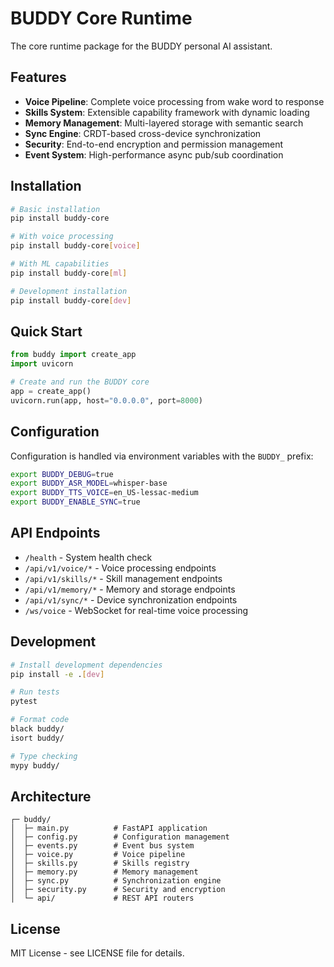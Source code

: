 # BUDDY Core Runtime

The core runtime package for the BUDDY personal AI assistant.

## Features

- **Voice Pipeline**: Complete voice processing from wake word to response
- **Skills System**: Extensible capability framework with dynamic loading
- **Memory Management**: Multi-layered storage with semantic search
- **Sync Engine**: CRDT-based cross-device synchronization
- **Security**: End-to-end encryption and permission management
- **Event System**: High-performance async pub/sub coordination

## Installation

```bash
# Basic installation
pip install buddy-core

# With voice processing
pip install buddy-core[voice]

# With ML capabilities
pip install buddy-core[ml]

# Development installation
pip install buddy-core[dev]
```

## Quick Start

```python
from buddy import create_app
import uvicorn

# Create and run the BUDDY core
app = create_app()
uvicorn.run(app, host="0.0.0.0", port=8000)
```

## Configuration

Configuration is handled via environment variables with the `BUDDY_` prefix:

```bash
export BUDDY_DEBUG=true
export BUDDY_ASR_MODEL=whisper-base
export BUDDY_TTS_VOICE=en_US-lessac-medium
export BUDDY_ENABLE_SYNC=true
```

## API Endpoints

- `/health` - System health check
- `/api/v1/voice/*` - Voice processing endpoints
- `/api/v1/skills/*` - Skill management endpoints
- `/api/v1/memory/*` - Memory and storage endpoints
- `/api/v1/sync/*` - Device synchronization endpoints
- `/ws/voice` - WebSocket for real-time voice processing

## Development

```bash
# Install development dependencies
pip install -e .[dev]

# Run tests
pytest

# Format code
black buddy/
isort buddy/

# Type checking
mypy buddy/
```

## Architecture

```
┌─ buddy/
│  ├─ main.py          # FastAPI application
│  ├─ config.py        # Configuration management
│  ├─ events.py        # Event bus system
│  ├─ voice.py         # Voice pipeline
│  ├─ skills.py        # Skills registry
│  ├─ memory.py        # Memory management
│  ├─ sync.py          # Synchronization engine
│  ├─ security.py      # Security and encryption
│  └─ api/             # REST API routers
```

## License

MIT License - see LICENSE file for details.